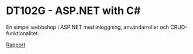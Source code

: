 # DT102G - ASP.NET with C#

En simpel webbshop i ASP.NET med inloggning, användarroller och CRUD-funktionalitet.

[Rapport](https://github.com/albinronnkvist/Course_DT102G_ASPDotNETWithCSharp/blob/main/DT102G_essay_sv.pdf)
